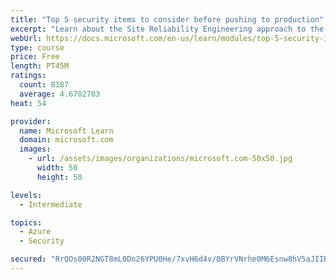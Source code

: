 ```yaml
---
title: "Top 5 security items to consider before pushing to production"
excerpt: "Learn about the Site Reliability Engineering approach to the challenge of assuring reliability and gain a better understanding of why it matters."
webUrl: https://docs.microsoft.com/en-us/learn/modules/top-5-security-items-to-consider/
type: course
price: Free
length: PT45M
ratings:
  count: 8187
  average: 4.6782703
heat: 54

provider:
  name: Microsoft Learn
  domain: microsoft.com
  images:
    - url: /assets/images/organizations/microsoft.com-50x50.jpg
      width: 50
      height: 50

levels:
  - Intermediate

topics:
  - Azure
  - Security

secured: "RrQOs00R2NGT8mL0Dn26YPU0He/7xvH6d4v/0BYrVNrhe0M6Esnw8hV5aJIIRjRviW6HtoG0u/YQ6YiZ6w6cQDshjWo7gGV2zqA+Q2vhsjK9Zzuq5KSoTOBWmUDGKRzw0vLSEYNlQmzlsZtnS9u/Xt43Xqoqf72eDOQkdaYgh9EY1hhbCgv4jqD/CMYb6oVOMini4edGAwJUwlP0Fk07Hfpk2HMtoIQA7utw3wnHzCFqEOrVsW6OaXVPKe6ahm+UwImuqxbF0G2Qd+1VGMfAExXFUc8i9Cr2hg1id1L9WpcUZY/LJOnxGL9hD2N07oLSGKYi/ZuBPhA91a2BRqExxKt/130pAAi4no0QqLMBHZax8bYTzdDj7GZ885K5yYqJfmL6dX8zSL9E78dL9i++vuIB8YWGbUzwvx87DRiPAXE=;F0Rf4O3t1c6oSdfInbgBbQ=="
---
```


